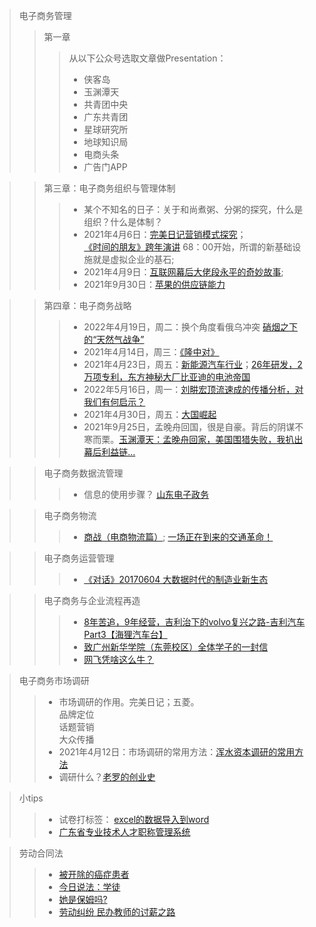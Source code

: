 >电子商务管理
>> 第一章 
>>> 从以下公众号选取文章做Presentation：
>>> * 侠客岛
>>> * 玉渊潭天
>>> * 共青团中央
>>> * 广东共青团
>>> * 星球研究所
>>> * 地球知识局
>>> * 电商头条
>>> * 广告门APP



>> 第三章：电子商务组织与管理体制
>>> + 某个不知名的日子：关于和尚煮粥、分粥的探究，什么是组织？什么是体制？<br>
>>> + 2021年4月6日：<a href="https://www.bilibili.com/video/BV15E411x7XR">完美日记营销模式探究</a>；<br><a href="https://www.bilibili.com/video/BV1oJ411j7ph">《时间的朋友》跨年演讲</a>             68：00开始，所谓的新基础设施就是虚拟企业的基石;<br>
>>> + 2021年4月9日：<a href="https://www.bilibili.com/video/BV1av411t76E">互联网幕后大佬段永平的奇妙故事</a>;<br>
>>> + 2021年9月30日：<a href="https://www.bilibili.com/video/BV17g411F7FM" target="_blank">苹果的供应链能力</a>

>> 第四章：电子商务战略
>>> + 2022年4月19日，周二：换个角度看俄乌冲突  <a href="https://www.bilibili.com/video/BV1TL4y157zb?spm_id_from=333.999.0.0" target="_blank">硝烟之下的“天然气战争”</a>
>>> + 2021年4月14日，周三：<a href='https://hanyu.baidu.com/shici/detail?pid=edce8e9bb2a344dd9d9d0fea2f70aee2' target='_blank'>《隆中对》</a><br>
>>> + 2021年4月23日，周五：<a href='https://www.bilibili.com/video/BV1ob4y1S7xz?from=search&seid=2556390513940514759' target='_blank'>新能源汽车行业</a>；<a href="https://www.bilibili.com/video/BV1Nq4y1J7em">26年研发，2万项专利，东方神秘大厂比亚迪的电池帝国</a><br>
>>> + 2022年5月16日，周一：<a href="https://www.bilibili.com/video/BV1vY4y1r79H" target="_blank">刘畊宏顶流速成的传播分析，对我们有何启示？</a>
>>> + 2021年4月30日，周五：<a href="https://www.bilibili.com/bangumi/play/ep395189">大国崛起</a><br>
>>> + 2021年9月25日，孟晚舟回国，很是自豪。背后的阴谋不寒而栗。<a href="https://www.bilibili.com/video/BV1f64y1b7Tk" target="_balnk">玉渊潭天：孟晚舟回家，美国围猎失败，我扒出幕后利益链…</a>

>> 电子商务数据流管理
>>> + 信息的使用步骤？  <a href="https://v.qq.com/x/page/r0966sjow5y.html" target="_blank">山东电子政务</a><br>

>> 电子商务物流
>>> + <a href="https://www.bilibili.com/bangumi/play/ep156667"  target="_blank">商战（电商物流篇）</a>; <a href="https://www.bilibili.com/video/BV1mf4y1q77D"  target="_blank">一场正在到来的交通革命！</a><br>

>> 电子商务运营管理
>>> + <a href="https://www.bilibili.com/video/BV1Gx411s7yu" target="_blank">《对话》20170604 大数据时代的制造业新生态</a><br>

>>电子商务与企业流程再造
>>> + <a href="https://www.bilibili.com/video/BV1U5411h78e" target="_blank">8年苦追，9年经营，吉利治下的volvo复兴之路-吉利汽车 Part3【海狸汽车台】</a>
>>> + <a href="https://mp.weixin.qq.com/s/b_QsABXRLyz3IQmhViidKg" target="_blank">致广州新华学院（东莞校区）全体学子的一封信</a>
>>> + <a href="https://www.bilibili.com/video/BV1ua411a7zQ" target="_blank">网飞凭啥这么牛？</a>

>电子商务市场调研
>> + 市场调研的作用。完美日记；五菱。<br>品牌定位<br>话题营销<br>大众传播
>> + 2021年4月12日：市场调研的常用方法：<a href="https://www.bilibili.com/video/BV1jT4y1G73P?from=search&seid=1886244975644784787">浑水资本调研的常用方法</a>
>> + 调研什么？<a href="https://www.bilibili.com/video/BV16K411L7tR/">老罗的创业史</a>

>小tips
>> + 试卷打标签： <a href='https://zhidao.baidu.com/question/717134730116328085.html' target="_blank">excel的数据导入到word</a>
>> + <a href="http://www.gdhrss.gov.cn/gdweb/ggfw/web/pub/ggfwzyjs.do" targrt="_blank">广东省专业技术人才职称管理系统</a>

>劳动合同法
>> + <a href="http://tv.cctv.com/2016/09/24/VIDEtOIQLrPuPwZ5ivW8Oz17160924.shtml" target='_blank'>被开除的癌症患者</a><br>
>> + <a href="https://tv.cctv.com/2018/11/05/VIDEyCZ8NBC7n2APWkuYvB1U181105.shtml" target="_blank">今日说法：学徒</a>
>> + <a href="https://tv.cctv.com/2016/11/14/VIDEmK4X9bVumnCNTt6SkOIK161114.shtml" target="_blank">她是保姆吗?</a>
>> + <a href="https://www.bilibili.com/video/BV1NK41157ZZ" target="_blank">劳动纠纷 民办教师的讨薪之路</a>
